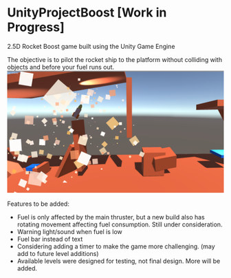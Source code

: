 # UnityProjectBoost [Work in Progress]
2.5D Rocket Boost game built using the Unity Game Engine

The objective is to pilot the rocket ship to the platform without colliding with objects and before your fuel runs out.
![Project Boost Screenshot](https://github.com/AllenNotAlan/UnityProjectBoost/blob/master/3_Project_Boost/Screenshots/projectBoost2crop.png)


Features to be added:

- Fuel is only affected by the main thruster, but a new build also has rotating movement affecting fuel consumption. Still under consideration.
- Warning light/sound when fuel is low
- Fuel bar instead of text
- Considering adding a timer to make the game more challenging. (may add to future level additions)
- Available levels were designed for testing, not final design. More will be added.
